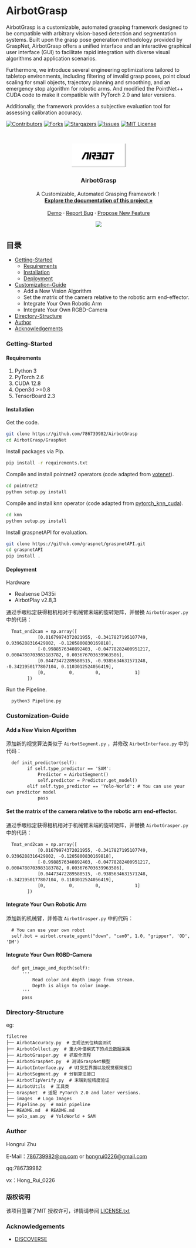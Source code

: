 

# AirbotGrasp

AirbotGrasp is a customizable, automated grasping framework designed to be compatible with arbitrary vision-based detection and segmentation systems. Built upon the grasp pose generation methodology provided by GraspNet, AirbotGrasp offers a unified interface and an interactive graphical user interface (GUI) to facilitate rapid integration with diverse visual algorithms and application scenarios. 

Furthermore, we introduce several engineering optimizations tailored to tabletop environments, including filtering of invalid grasp poses, point cloud scaling for small objects, trajectory planning and smoothing, and an emergency stop algorithm for robotic arms. And modified the PointNet++ CUDA code to make it compatible with PyTorch 2.0 and later versions.

Additionally, the framework provides a subjective evaluation tool for assessing calibration accuracy.

<!-- PROJECT SHIELDS -->

[![Contributors][contributors-shield]][contributors-url]
[![Forks][forks-shield]][forks-url]
[![Stargazers][stars-shield]][stars-url]
[![Issues][issues-shield]][issues-url]
[![MIT License][license-shield]][license-url]

<!-- PROJECT LOGO -->
<br />

<p align="center">
  <a href="https://github.com/786739982/AirbotGrasp/">
    <img src="assets/logo.png" alt="Logo" width="146" height="64">
  </a>

  <h3 align="center">AirbotGrasp</h3>
  <p align="center">
    A Customizable, Automated Grasping Framework！
    <br />
    <a href="https://github.com/786739982/AirbotGrasp"><strong>Explore the documentation of this project »</strong></a>
    <br />
    <br />
    <a href="https://github.com/786739982/AirbotGrasp">Demo</a>
    ·
    <a href="https://github.com/786739982/AirbotGrasp/issues">Report Bug</a>
    ·
    <a href="https://github.com/786739982/AirbotGrasp/issues">Propose New Feature</a>
  </p>

</p>

<p align="center">
<img src="assets/airbotgrasp.gif", width="300"/>
</p>

## 目录

- [Getting-Started](#Getting-Started)
  - [Requirements](#Requirements)
  - [Installation](#Installation)
  - [Deployment](#Deployment)
- [Customization-Guide](#Customization-Guide)
  - Add a New Vision Algorithm
  - Set the matrix of the camera relative to the robotic arm end-effector.
  - Integrate Your Own Robotic Arm
  - Integrate Your Own RGBD-Camera
- [Directory-Structure](#Directory-Structure)
- [Author](#Author)
- [Acknowledgements](#Acknowledgements)




### Getting-Started

#### Requirements

1. Python 3
2. PyTorch 2.6
3. CUDA 12.8
4. Open3d >=0.8
5. TensorBoard 2.3

#### **Installation**

Get the code.
```bash
git clone https://github.com/786739982/AirbotGrasp
cd AirbotGrasp/GraspNet
```
Install packages via Pip.
```bash
pip install -r requirements.txt
```
Compile and install pointnet2 operators (code adapted from [votenet](https://github.com/facebookresearch/votenet)).
```bash
cd pointnet2
python setup.py install
```
Compile and install knn operator (code adapted from [pytorch_knn_cuda](https://github.com/chrischoy/pytorch_knn_cuda)).
```bash
cd knn
python setup.py install
```
Install graspnetAPI for evaluation.
```bash
git clone https://github.com/graspnet/graspnetAPI.git
cd graspnetAPI
pip install .
```

#### Deployment

Hardware

* Realsense D435i
* AirbotPlay v2.8,3

通过手眼标定获得相机相对于机械臂末端的旋转矩阵，并替换 ```AirbotGrasper.py``` 中的代码：
```
  Tmat_end2cam = np.array([
            [0.01679974372021955, -0.3417827195107749, 0.9396288316429802, -0.1205800830169818],
            [-0.9988576340892403, -0.04778282400951217, 0.0004780703983183782, 0.003676703639963586],
            [0.04473472289580515, -0.9385634631571248, -0.3421950177807104, 0.1103012524056419], 
            [0,         0,        0,             1]
        ])
```

Run the Pipeline.
```
  python3 Pipeline.py
```




### Customization-Guide

#### Add a New Vision Algorithm
添加新的视觉算法类似于 ```AirbotSegment.py``` ，并修改 ```AirbotInterface.py``` 中的代码：
```
  def init_predictor(self):
        if self.type_predictor == 'SAM':
            Predictor = AirbotSegment()
            self.predictor = Predictor.get_model()
        elif self.type_predictor == 'Yolo-World': # You can use your own predictor model
            pass
```

#### Set the matrix of the camera relative to the robotic arm end-effector.
通过手眼标定获得相机相对于机械臂末端的旋转矩阵，并替换 ```AirbotGrasper.py``` 中的代码：
```
  Tmat_end2cam = np.array([
            [0.01679974372021955, -0.3417827195107749, 0.9396288316429802, -0.1205800830169818],
            [-0.9988576340892403, -0.04778282400951217, 0.0004780703983183782, 0.003676703639963586],
            [0.04473472289580515, -0.9385634631571248, -0.3421950177807104, 0.1103012524056419], 
            [0,         0,        0,             1]
        ])
```

#### Integrate Your Own Robotic Arm
添加新的机械臂，并修改 ```AirbotGrasper.py``` 中的代码：
```
  # You can use your own robot
  self.bot = airbot.create_agent("down", "can0", 1.0, "gripper", 'OD', 'DM') 
```

#### Integrate Your Own RGBD-Camera

```
  def get_image_and_depth(self):
      '''
          Read color and depth image from stream.
          Depth is align to color image.
      '''
      pass
```



### Directory-Structure
eg:

```
filetree 
├── AirbotAccuracy.py  # 主观法到位精度测试
├── AirbotCollect.py  # 重力补偿模式下的点云数据采集
├── AirbotGrasper.py  # 抓取全流程
├── AirbotGraspNet.py  # 测试GraspNet模型
├── AirbotInterface.py  # UI交互界面以及视觉框架接口
├── AirbotSegment.py  # 分割算法接口
├── AirbotTipVerify.py  # 末端到位精度验证
├── AirbotUtils  # 工具类
├── GraspNet  # 适配 PyTorch 2.0 and later versions.
├── images  # Logo Images
├── Pipeline.py  # main pipeline
├── README.md  # README.md
└── yolo_sam.py  # YoloWorld + SAM

```




### Author

Hongrui Zhu 

E-Mail：786739982@qq.com or hongrui0226@gmail.com

qq:786739982

vx：Hong_Rui_0226



  
### 版权说明

该项目签署了MIT 授权许可，详情请参阅 [LICENSE.txt](https://github.com/786739982/AirbotGrasp/blob/master/LICENSE.txt)





### Acknowledgements

- [DISCOVERSE](https://airbots.online/)




<!-- links -->
[contributors-shield]: https://img.shields.io/github/contributors/786739982/AirbotGrasp.svg?style=flat-square
[contributors-url]: https://github.com/786739982/AirbotGrasp/graphs/contributors
[forks-shield]: https://img.shields.io/github/forks/786739982/AirbotGrasp.svg?style=flat-square
[forks-url]: https://github.com/786739982/AirbotGrasp/network/members
[stars-shield]: https://img.shields.io/github/stars/786739982/AirbotGrasp.svg?style=flat-square
[stars-url]: https://github.com/786739982/AirbotGrasp/stargazers
[issues-shield]: https://img.shields.io/github/issues/786739982/AirbotGrasp.svg?style=flat-square
[issues-url]: https://img.shields.io/github/issues/786739982/AirbotGrasp.svg
[license-shield]: https://img.shields.io/github/license/786739982/AirbotGrasp.svg?style=flat-square
[license-url]: https://github.com/786739982/AirbotGrasp/blob/master/LICENSE.txt
[linkedin-shield]: https://img.shields.io/badge/-LinkedIn-black.svg?style=flat-square&logo=linkedin&colorB=555





